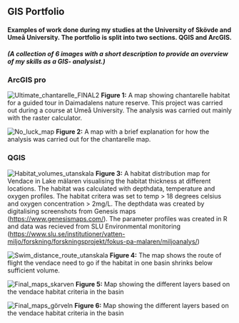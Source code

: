 ## GIS Portfolio
#### Examples of work done during my studies at the University of Skövde and Umeå University. The portfolio is split into two sections. QGIS and ArcGIS.  
##### *(A collection of 6 images with a short description to provide an overview of my skills as a GIS- analysist.)*


### ArcGIS pro



![Ultimate_chantarelle_FINAL2](https://user-images.githubusercontent.com/129620605/230319413-bce0c77a-109a-4842-ba7b-0dabc1b25348.jpg)
**Figure 1:** A map showing chantarelle habitat for a guided tour in Daimadalens nature reserve. This project was carried out during a course at Umeå University. The analysis was carried out mainly with the raster calculator. 




![No_luck_map](https://user-images.githubusercontent.com/129620605/230319508-e5b5b532-3f0e-402b-9f0b-9c83bfdacc91.jpg) 
**Figure 2:** A map with a brief explanation for how the analysis was carried out for the chantarelle map.



### QGIS


![Habitat_volumes_utanskala](https://user-images.githubusercontent.com/129620605/230319623-e1b2c672-0165-49b4-97f1-4e172a2f2939.jpg)
**Figure 3:** A habitat distribution map for Vendace in Lake mälaren visualising the habitat thickness at different locations. The habitat was calculated with depthdata, temperature and oxygen profiles. The habitat critera was set to temp > 18 degrees celsius and oxygen concentration > 2mg/L. The depthdata was created by digitalising screenshots from Genesis maps (https://www.genesismaps.com/). The parameter profiles was created in R and data was recieved from SLU Environmental monitoring (https://www.slu.se/institutioner/vatten-miljo/forskning/forskningsprojekt/fokus-pa-malaren/miljoanalys/)  


![Swim_distance_route_utanskala](https://user-images.githubusercontent.com/129620605/230319649-8fbd86ba-6d54-45d2-bf10-9851f36e7df8.jpeg)
**Figure 4:** The map shows the route of flight the vendace need to go if the habitat in one basin shrinks below sufficient volume.


![Final_maps_skarven](https://user-images.githubusercontent.com/129620605/230319677-929560cc-777d-4143-9ca7-c0242690da43.jpeg)
**Figure 5:** Map showing the different layers based on the vendace habitat criteria in the basin


![Final_maps_görveln](https://user-images.githubusercontent.com/129620605/230319691-5a5c9d72-5d49-4a0c-b3cc-cb594fbc3c66.jpeg)
**Figure 6:** Map showing the different layers based on the vendace habitat criteria in the basin


